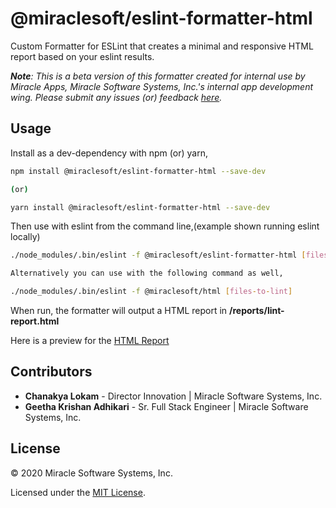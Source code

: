 # @miraclesoft/eslint-formatter-html

Custom Formatter for ESLint that creates a minimal and responsive HTML report based on your eslint results.

**_Note_**_: This is a beta version of this formatter created for internal use by Miracle Apps, Miracle Software Systems, Inc.'s internal app development wing. Please submit any issues (or) feedback [here](https://github.com/miracleapps/eslint-formatter-html/issues)._

## Usage

Install as a dev-dependency with npm (or) yarn,

```sh
npm install @miraclesoft/eslint-formatter-html --save-dev

(or)

yarn install @miraclesoft/eslint-formatter-html --save-dev
```

Then use with eslint from the command line,(example shown running eslint locally)

```sh
./node_modules/.bin/eslint -f @miraclesoft/eslint-formatter-html [files-to-lint]

Alternatively you can use with the following command as well,

./node_modules/.bin/eslint -f @miraclesoft/html [files-to-lint]
```

When run, the formatter will output a HTML report in **/reports/lint-report.html**

Here is a preview for the [HTML Report](http://htmlpreview.github.io/?https://github.com/miracleapps/eslint-formatter-html/blob/master/assets/lint-report.html)

## Contributors

- **Chanakya Lokam** - Director Innovation | Miracle Software Systems, Inc.
- **Geetha Krishan Adhikari** - Sr. Full Stack Engineer | Miracle Software Systems, Inc.

## License

© 2020 Miracle Software Systems, Inc.

Licensed under the [MIT License](LICENSE).

